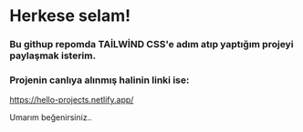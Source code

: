 # Herkese selam! 
### Bu githup repomda TAİLWİND CSS'e adım atıp yaptığım projeyi paylaşmak isterim. 

### Projenin canlıya alınmış halinin linki ise: 
https://hello-projects.netlify.app/ 

Umarım beğenirsiniz.. 
